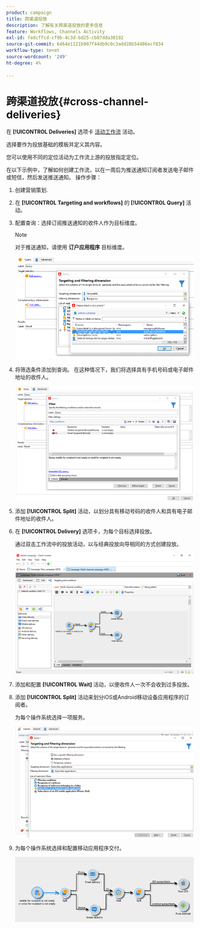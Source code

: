 ```yaml
---
product: campaign
title: 跨渠道投放
description: 了解有关跨渠道投放的更多信息
feature: Workflows, Channels Activity
exl-id: fedcffcd-cf9b-4c3d-bd25-cb87dda30192
source-git-commit: 6464e1121b907f44db9c0c3add28b54486ecf834
workflow-type: tm+mt
source-wordcount: '249'
ht-degree: 4%

---
```


# 跨渠道投放{#cross-channel-deliveries}

在 **[!UICONTROL Deliveries]** 选项卡 [活动工作流](campaign-workflows.md) 活动。

选择要作为投放基础的模板并定义其内容。

您可以使用不同的定位活动为工作流上游的投放指定定位。

在以下示例中，了解如何创建工作流，以在一周后为推送通知订阅者发送电子邮件或短信，然后发送推送通知。 操作步骤：

1. 创建营销策划.
1. 在 **[!UICONTROL Targeting and workflows]** 的 **[!UICONTROL Query]** 活动。
1. 配置查询：选择订阅推送通知的收件人作为目标维度。

   >[!NOTE]
   >
   >对于推送通知，请使用 **订户应用程序** 目标维度。

   ![](assets/cross_channel_delivery_1.png)

1. 将筛选条件添加到查询。 在这种情况下，我们将选择具有手机号码或电子邮件地址的收件人。

   ![](assets/cross_channel_delivery_2.png)

1. 添加 **[!UICONTROL Split]** 活动，以划分具有移动号码的收件人和具有电子邮件地址的收件人。
1. 在 **[!UICONTROL Delivery]** 选项卡，为每个目标选择投放。

   通过双击工作流中的投放活动，以与经典投放向导相同的方式创建投放。

   ![](assets/cross_channel_delivery_3.png)

1. 添加和配置 **[!UICONTROL Wait]** 活动，以便收件人一次不会收到过多投放。
1. 添加 **[!UICONTROL Split]** 活动来划分iOS或Android移动设备应用程序的订阅者。

   为每个操作系统选择一项服务。

   ![](assets/cross_channel_delivery_4.png)

1. 为每个操作系统选择和配置移动应用程序交付。

   ![](assets/cross_channel_delivery_5.png)
